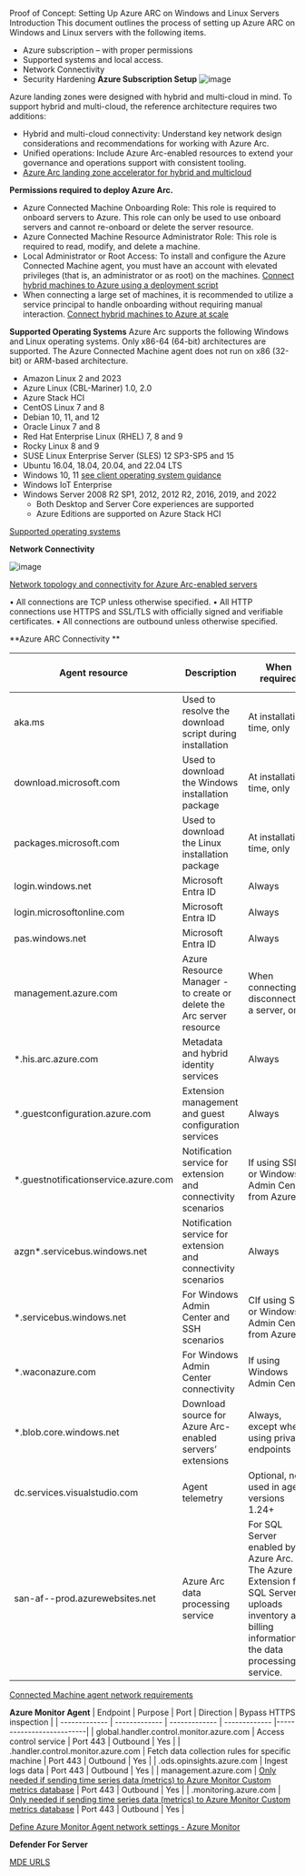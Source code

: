 Proof of Concept: Setting Up Azure ARC on Windows and Linux Servers
Introduction
This document outlines the process of setting up Azure ARC on Windows and Linux servers with the following items. 

- Azure subscription – with proper permissions
- Supported systems and local access.
- Network Connectivity 
- Security Hardening
**Azure Subscription Setup**
![image](https://github.com/MSJosh/ARC/assets/120500937/e76b2683-ad89-4233-8878-78f79fd54bc4)

Azure landing zones were designed with hybrid and multi-cloud in mind. To support hybrid and multi-cloud, the reference architecture requires two additions:
- Hybrid and multi-cloud connectivity: Understand key network design considerations and recommendations for working with Azure Arc.
- Unified operations: Include Azure Arc-enabled resources to extend your governance and operations support with consistent tooling.
-  [Azure Arc landing zone accelerator for hybrid and multicloud](https://learn.microsoft.com/en-us/azure/cloud-adoption-framework/scenarios/hybrid/enterprise-scale-landing-zone)


**Permissions required to deploy Azure Arc.**
- Azure Connected Machine Onboarding Role: This role is required to onboard servers to Azure. This role can only be used to use onboard servers and cannot re-onboard or delete the server resource.
- Azure Connected Machine Resource Administrator Role: This role is required to read, modify, and delete a machine.
- Local Administrator or Root Access: To install and configure the Azure Connected Machine agent, you must have an account with elevated privileges (that is, an administrator or as root) on the machines. [Connect hybrid machines to Azure using a deployment script](https://learn.microsoft.com/en-us/azure/azure-arc/servers/onboard-portal)
- When connecting a large set of machines, it is recommended to utilize a service principal to handle onboarding without requiring manual interaction. [Connect hybrid machines to Azure at scale](https://learn.microsoft.com/en-us/azure/azure-arc/servers/onboard-service-principal)

**Supported Operating Systems**
Azure Arc supports the following Windows and Linux operating systems. Only x86-64 (64-bit) architectures are supported. The Azure Connected Machine agent does not run on x86 (32-bit) or ARM-based architecture.
- Amazon Linux 2 and 2023
- Azure Linux (CBL-Mariner) 1.0, 2.0
- Azure Stack HCI
- CentOS Linux 7 and 8
- Debian 10, 11, and 12
- Oracle Linux 7 and 8
- Red Hat Enterprise Linux (RHEL) 7, 8 and 9
- Rocky Linux 8 and 9
- SUSE Linux Enterprise Server (SLES) 12 SP3-SP5 and 15
- Ubuntu 16.04, 18.04, 20.04, and 22.04 LTS
- Windows 10, 11 [see client operating system guidance](https://learn.microsoft.com/en-us/azure/azure-arc/servers/prerequisites#client-operating-system-guidance)
- Windows IoT Enterprise
- Windows Server 2008 R2 SP1, 2012, 2012 R2, 2016, 2019, and 2022
  - Both Desktop and Server Core experiences are supported
  - Azure Editions are supported on Azure Stack HCI
    
[Supported operating systems](https://learn.microsoft.com/en-us/azure/azure-arc/servers/prerequisites#supported-operating-systems)

**Network Connectivity**

![image](https://github.com/MSJosh/ARC/assets/120500937/164c9343-385b-4d10-b239-6942decc40c5)

[Network topology and connectivity for Azure Arc-enabled servers](https://learn.microsoft.com/en-us/azure/cloud-adoption-framework/scenarios/hybrid/arc-enabled-servers/eslz-arc-servers-connectivity)

•	All connections are TCP unless otherwise specified.
•	All HTTP connections use HTTPS and SSL/TLS with officially signed and verifiable certificates.
•	All connections are outbound unless otherwise specified.

**Azure ARC Connectivity **

| Agent resource  |Description | When required  |Endpoint used with private link|
| --------------- | ---------- | ------------- | -------------------------------|
|aka.ms | Used to resolve the download script during installation | At installation time, only | Public |
| download.microsoft.com  | Used to download the Windows installation package  | At installation time, only  | Public  |
| packages.microsoft.com | Used to download the Linux installation package | At installation time, only | Public  |
| login.windows.net  | Microsoft Entra ID  | Always  | Public |
| login.microsoftonline.com  | Microsoft Entra ID | Always  | Public  |
| pas.windows.net  | Microsoft Entra ID  | Always  | Public  |
| management.azure.com  | Azure Resource Manager - to create or delete the Arc server resource  | When connecting or disconnecting a server, only  | [Public, unless a resource management private link is also configured](https://learn.microsoft.com/en-us/azure/azure-resource-manager/management/create-private-link-access-portal)  |
| *.his.arc.azure.com | Metadata and hybrid identity services  | Always  | Private |
| *.guestconfiguration.azure.com |Extension management and guest configuration services  | Always  | Private  |
| *.guestnotificationservice.azure.com | Notification service for extension and connectivity scenarios  | If using SSH or Windows Admin Center from Azure    | Public  |
| azgn*.servicebus.windows.net | Notification service for extension and connectivity scenarios | Always | Public  |
| *.servicebus.windows.net  | For Windows Admin Center and SSH scenarios  | CIf using SSH or Windows Admin Center from Azure  | Public |
| *.waconazure.com  | For Windows Admin Center connectivity  | If using Windows Admin Center  | Public  |
| *.blob.core.windows.net| Download source for Azure Arc-enabled servers’ extensions | Always, except when using private endpoints  |Not used when private link is configured  |
| dc.services.visualstudio.com | Agent telemetry  | Optional, not used in agent versions 1.24+  | Public  |
|san-af-<region>-prod.azurewebsites.net  | Azure Arc data processing service  | For SQL Server enabled by Azure Arc. The Azure Extension for SQL Server uploads inventory and billing information to the data processing service. | Public  |


[Connected Machine agent network requirements](https://learn.microsoft.com/en-us/azure/azure-arc/servers/network-requirements?tabs=azure-cloud) 

**Azure Monitor Agent**
| Endpoint      | Purpose       | Port          | Direction     | Bypass HTTPS inspection  |
| ------------- | ------------- | ------------- | ------------- |--------------------------|
| global.handler.control.monitor.azure.com | Access control service  | Port 443  | Outbound  | Yes           |
| <virtual-machine-region-name>.handler.control.monitor.azure.com  | Fetch data collection rules for specific machine  | Port 443 | Outbound  | Yes  |
| <log-analytics-workspace-id>.ods.opinsights.azure.com | Ingest logs data  | Port 443  | Outbound  | Yes |
| management.azure.com | [Only needed if sending time series data (metrics) to Azure Monitor Custom metrics database](https://learn.microsoft.com/en-us/azure/azure-monitor/essentials/metrics-custom-overview)  | Port 443  | Outbound  | Yes  |
| <virtual-machine-region-name>.monitoring.azure.com  | [Only needed if sending time series data (metrics) to Azure Monitor Custom metrics database](https://learn.microsoft.com/en-us/azure/azure-monitor/essentials/metrics-custom-overview)  | Port 443  | Outbound  | Yes  |

[Define Azure Monitor Agent network settings - Azure Monitor](https://learn.microsoft.com/en-us/azure/azure-monitor/agents/azure-monitor-agent-data-collection-endpoint?tabs=PowerShellWindows#firewall-requirements) 

**Defender For Server**

[MDE URLS](https://view.officeapps.live.com/op/view.aspx?src=https%3A%2F%2Fdownload.microsoft.com%2Fdownload%2F6%2Fb%2Ff%2F6bfff670-47c3-4e45-b01b-64a2610eaefa%2Fmde-urls-commercial.xlsx&wdOrigin=BROWSELINK) 


